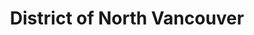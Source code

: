 ---
title: District of North Vancouver
url: /district-of-north-vancouver/
latitude: 49.324
longitude: -123.103
---